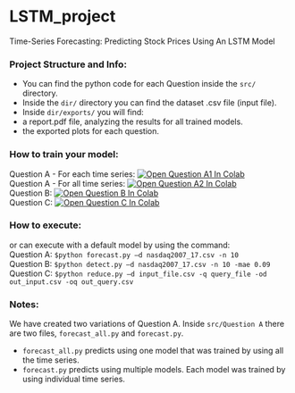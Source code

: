 # LSTM_project
Time-Series Forecasting: Predicting Stock Prices Using An LSTM Model

### Project Structure and Info:

- You can find the python code for each Question inside the  `src/` directory.
- Inside the `dir/` directory you can find the dataset .csv file (input file).
- Inside `dir/exports/` you will find: 
 - a report.pdf file, analyzing the results for all trained models.
 - the exported plots for each question.

### How to train your model:

Question A - For each time series:
[![Open Question A1 In Colab](https://colab.research.google.com/assets/colab-badge.svg)](https://colab.research.google.com/drive/1U7BL5D9G0btYpWmswPgVWk59AUj-jMUy?usp=sharing)<br />
Question A - For all time series:
[![Open Question A2 In Colab](https://colab.research.google.com/assets/colab-badge.svg)](https://colab.research.google.com/drive/1fZrYgKbhb7ZEABkpXEWWelFMav5sFwJ5?usp=sharing)<br />
Question Β:
[![Open Question B In Colab](https://colab.research.google.com/assets/colab-badge.svg)](https://colab.research.google.com/drive/1COqg6tsL6WM_Eye2Yv84o0y9hdEkNIEZ?usp=sharing)<br />
Question C:
[![Open Question C In Colab](https://colab.research.google.com/assets/colab-badge.svg)](https://colab.research.google.com/drive/1LBrn2DlUjxAugzAXNAWtZ2Gs_PuOl3po?usp=sharing)<br />

### How to execute:

or can execute with a default model by using the command:<br />
Question A: `$python forecast.py –d nasdaq2007_17.csv -n 10`<br />
Question B: `$python detect.py –d nasdaq2007_17.csv -n 10 -mae 0.09`<br />
Question C: `$python reduce.py –d input_file.csv -q query_file -od out_input.csv -oq out_query.csv`<br />

### Notes:

We have created two variations of Question A. Inside `src/Question A` there are two files, `forecast_all.py` and `forecast.py`. 
- `forecast_all.py` predicts using one model that was trained by using all the time series.
- `forecast.py` predicts using multiple models. Each model was trained by using individual time series.